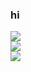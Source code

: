 ### hi 
<div id="header"> <img src=https://cdn.discordapp.com/attachments/831731768808964106/1159740915934576710/blinkiesCafe-Xj.gif?ex=65321fe5&is=651faae5&hm=36d45db6ea4718172820e31bd7fbf99da9aa22a711e50dd5b385aee4497fa3d3& </div>

<div id="header"> <img src=https://cdn.discordapp.com/attachments/831731768808964106/1159755235464581140/57163a13_original.png?ex=65322d3b&is=651fb83b&hm=ad1cfaf8366f1acce598ce7b255dbc56ac84ddbd097d9517cdd4a47a16c207ca& </div>
<div id="header"> <img src=https://gardenia.ju.mp/assets/images/gallery10/319d8ee5.gif?v=4aad6e15 </div> 
